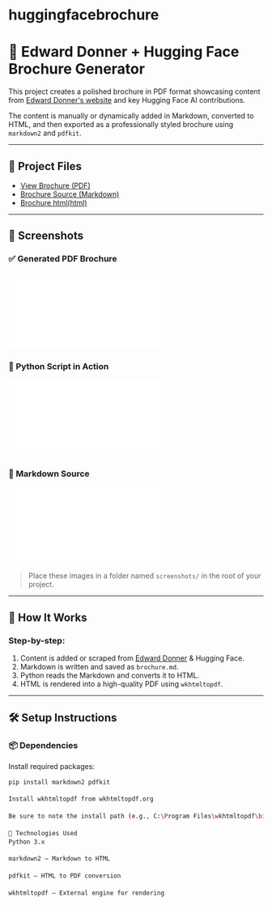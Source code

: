 # huggingfacebrochure

# 🤖 Edward Donner + Hugging Face Brochure Generator

This project creates a polished brochure in PDF format showcasing content from [Edward Donner's website](https://edwarddonner.com) and key Hugging Face AI contributions.

The content is manually or dynamically added in Markdown, converted to HTML, and then exported as a professionally styled brochure using `markdown2` and `pdfkit`.

---

## 📄 Project Files

- [View Brochure (PDF)](brochure.pdf)
- [Brochure Source (Markdown)](brochure.md)
- [Brochure html(html)](brochure.html)

---

## 📸 Screenshots

### ✅ Generated PDF Brochure  
![Brochure Preview](screenshots/brochure.pdf)

### 🐍 Python Script in Action  
![Brochure html](screenshots/brochure.html)

### 📄 Markdown Source  
![Markdown File](screenshots/brochure.md)

> Place these images in a folder named `screenshots/` in the root of your project.

---

## 🚀 How It Works

### Step-by-step:

1. Content is added or scraped from [Edward Donner](https://edwarddonner.com) & Hugging Face.
2. Markdown is written and saved as `brochure.md`.
3. Python reads the Markdown and converts it to HTML.
4. HTML is rendered into a high-quality PDF using `wkhtmltopdf`.

---

## 🛠️ Setup Instructions

### 📦 Dependencies

Install required packages:

```bash
pip install markdown2 pdfkit

Install wkhtmltopdf from wkhtmltopdf.org

Be sure to note the install path (e.g., C:\Program Files\wkhtmltopdf\bin\wkhtmltopdf.exe)

🧠 Technologies Used
Python 3.x

markdown2 – Markdown to HTML

pdfkit – HTML to PDF conversion

wkhtmltopdf – External engine for rendering
